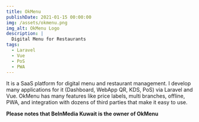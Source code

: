 ```yaml
---
title: OkMenu
publishDate: 2021-01-15 00:00:00
img: /assets/okmenu.png
img_alt: OkMenu Logo
description: |
  Digital Menu for Restaurants
tags:
  - Laravel
  - Vue
  - PoS
  - PWA
---
```


It is a SaaS platform for digital menu and restaurant management. I develop many applications for it (Dashboard, WebApp QR, KDS, PoS) via Laravel and Vue. OkMenu has many features like price labels, multi branches, offline, PWA, and integration with dozens of third parties that make it easy to use.

**Please notes that BeInMedia Kuwait is the owner of OkMenu**
